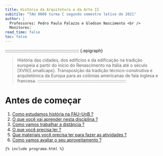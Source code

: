 ```yaml
---
title: História da Arquitetura e da Arte II
subitile: "TAU 0006 turma C segundo semestre letivo de 2021"
author: |
  Professores: Pedro Paulo Palazzo e Gledson Nascimento <br />
  Monitores:
read_time: false
toc: false
---
```


:::::::::::::::::::::::::::::::::::::::::::::::::::::::::::: {.epigraph}
> História das cidades, dos edifícios e da edificação na tradição
> europeia a partir do início do Renascimento na Itália até o século
> [XVIII]{.smallcaps}. Transposição da tradição técnico-construtiva e
> arquitetônica da Europa para as colônias americanas de fala inglesa e
> francesa.
::::::::::::::::::::::::::::::::::::::::::::::::::::::::::::::::::::::::

# Antes de começar #

<!--1. [Por que estudar história da arquitetura ?](_plano/por-que-historia.md)-->
1. [Como estudamos história na FAU–UnB ?](_plano/sobre-disciplina.md) <!--_,-->
3. [O que você vai aprender nesta disciplina ?](_plano/objetivos.md) <!--_,-->
4. [Como vamos trabalhar a distância ?](_plano/metodologia.md) <!--_,-->
5. [O que você precisa ler ?](_plano/bibliografia.md) <!--_,-->
6. [Que materiais você precisa ter para fazer as atividades ?](_trabalho/materiais.md) <!--_,-->
6. [Como vamos avaliar o seu aproveitamento ?](_plano/avalia.md) <!--_,-->

```{=html}
{% include programa.html %}
```

